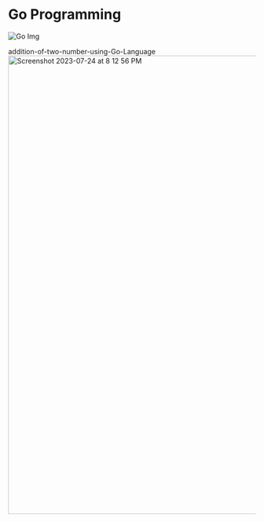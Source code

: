 # Go Programming

![Go Img](https://github.com/shubhankardutta38/Go-Programming/assets/129721532/cc1c4cd4-b125-49ee-8180-f8367086070a)

addition-of-two-number-using-Go-Language
<img width="933" alt="Screenshot 2023-07-24 at 8 12 56 PM" src="https://github.com/shubhankardutta38/addition-of-two-number-using-Go-Language/assets/129721532/8923f00d-ab89-4e7b-b1a5-15565d4b468c">
